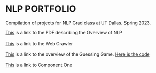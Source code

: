 # NLP PORTFOLIO
Compilation of projects for NLP Grad class at UT Dallas. Spring 2023.

[This](Overview_of_NLP.pdf) is a link to the PDF describing the Overview of NLP
<br />
<br />
[This](web_crawler/crawler.py) is a link to the Web Crawler
<br />
<br />
[This](guessing_game/guessing_game_instructions.pdf) is a link to the overview of the Guessing Game. [Here is the code](guessing_game/guessing_game.py)
<br />
<br />
[This](component_one) is a link to Component One
